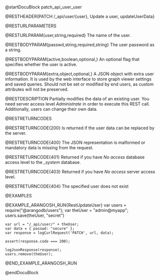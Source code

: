 @startDocuBlock patch_api_user_user

@RESTHEADER{PATCH /_api/user/{user}, Update a user, updateUserData}

@RESTURLPARAMETERS

@RESTURLPARAM{user,string,required}
The name of the user.

@RESTBODYPARAM{passwd,string,required,string}
The user password as a string.

@RESTBODYPARAM{active,boolean,optional,}
An optional flag that specifies whether the user is active.

@RESTBODYPARAM{extra,object,optional,}
A JSON object with extra user information. It is used by the web interface
to store graph viewer settings and saved queries. Should not be set or
modified by end users, as custom attributes will not be preserved.

@RESTDESCRIPTION
Partially modifies the data of an existing user. You need server access level
*Administrate* in order to execute this REST call. Additionally, users can
change their own data.

@RESTRETURNCODES

@RESTRETURNCODE{200}
Is returned if the user data can be replaced by the server.

@RESTRETURNCODE{400}
The JSON representation is malformed or mandatory data is missing from the request.

@RESTRETURNCODE{401}
Returned if you have *No access* database access level to the *_system*
database.

@RESTRETURNCODE{403}
Returned if you have *No access* server access level.

@RESTRETURNCODE{404}
The specified user does not exist

@EXAMPLES

@EXAMPLE_ARANGOSH_RUN{RestUpdateUser}
    var users = require("@arangodb/users");
    var theUser = "admin@myapp";
    users.save(theUser, "secret")

    var url = "/_api/user/" + theUser;
    var data = { passwd: "secure" };
    var response = logCurlRequest('PATCH', url, data);

    assert(response.code === 200);

    logJsonResponse(response);
    users.remove(theUser);
@END_EXAMPLE_ARANGOSH_RUN

@endDocuBlock
